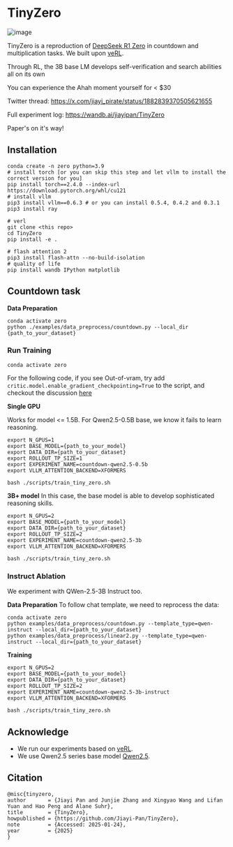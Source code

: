 # TinyZero
![image](cover.png)

TinyZero is a reproduction of [DeepSeek R1 Zero](https://github.com/deepseek-ai/DeepSeek-R1) in countdown and multiplication tasks. We built upon [veRL](https://github.com/volcengine/verl).

Through RL, the 3B base LM develops self-verification and search abilities all on its own

You can experience the Ahah moment yourself for < $30

Twitter thread: https://x.com/jiayi_pirate/status/1882839370505621655

Full experiment log: https://wandb.ai/jiayipan/TinyZero

Paper's on it's way!

## Installation

```
conda create -n zero python=3.9
# install torch [or you can skip this step and let vllm to install the correct version for you]
pip install torch==2.4.0 --index-url https://download.pytorch.org/whl/cu121
# install vllm
pip3 install vllm==0.6.3 # or you can install 0.5.4, 0.4.2 and 0.3.1
pip3 install ray

# verl
git clone <this repo>
cd TinyZero
pip install -e .

# flash attention 2
pip3 install flash-attn --no-build-isolation
# quality of life
pip install wandb IPython matplotlib
```

## Countdown task

**Data Preparation**
```
conda activate zero
python ./examples/data_preprocess/countdown.py --local_dir {path_to_your_dataset}
```

### Run Training
```
conda activate zero
```

For the following code, if you see Out-of-vram, try add `critic.model.enable_gradient_checkpointing=True` to the script, and checkout the discussion [here](https://github.com/Jiayi-Pan/TinyZero/issues/5#issuecomment-2624161643)

**Single GPU**


Works for model <= 1.5B. For Qwen2.5-0.5B base, we know it fails to learn reasoning.

```
export N_GPUS=1
export BASE_MODEL={path_to_your_model}
export DATA_DIR={path_to_your_dataset}
export ROLLOUT_TP_SIZE=1
export EXPERIMENT_NAME=countdown-qwen2.5-0.5b
export VLLM_ATTENTION_BACKEND=XFORMERS

bash ./scripts/train_tiny_zero.sh
```

**3B+ model**
In this case, the base model is able to develop sophisticated reasoning skills.
```
export N_GPUS=2
export BASE_MODEL={path_to_your_model}
export DATA_DIR={path_to_your_dataset}
export ROLLOUT_TP_SIZE=2
export EXPERIMENT_NAME=countdown-qwen2.5-3b
export VLLM_ATTENTION_BACKEND=XFORMERS

bash ./scripts/train_tiny_zero.sh
```

### Instruct Ablation
We experiment with QWen-2.5-3B Instruct too.

**Data Preparation**
To follow chat template, we need to reprocess the data:
```
conda activate zero
python examples/data_preprocess/countdown.py --template_type=qwen-instruct --local_dir={path_to_your_dataset}
python examples/data_preprocess/linear2.py --template_type=qwen-instruct --local_dir={path_to_your_dataset}
```

**Training**
```
export N_GPUS=2
export BASE_MODEL={path_to_your_model}
export DATA_DIR={path_to_your_dataset}
export ROLLOUT_TP_SIZE=2
export EXPERIMENT_NAME=countdown-qwen2.5-3b-instruct
export VLLM_ATTENTION_BACKEND=XFORMERS

bash ./scripts/train_tiny_zero.sh
```

## Acknowledge
* We run our experiments based on [veRL](https://github.com/volcengine/verl).
* We use Qwen2.5 series base model [Qwen2.5](https://github.com/QwenLM/Qwen2.5).

## Citation
```
@misc{tinyzero,
author       = {Jiayi Pan and Junjie Zhang and Xingyao Wang and Lifan Yuan and Hao Peng and Alane Suhr},
title        = {TinyZero},
howpublished = {https://github.com/Jiayi-Pan/TinyZero},
note         = {Accessed: 2025-01-24},
year         = {2025}
}
```

